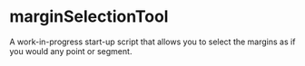 # marginSelectionTool
A work-in-progress start-up script that allows you to select the margins as if you would any point or segment. 
